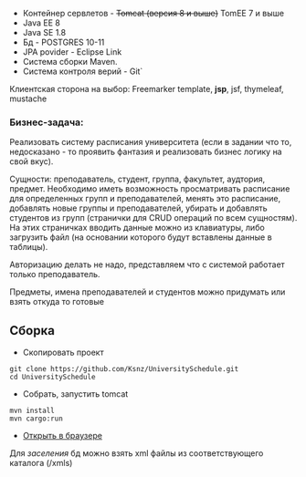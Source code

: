 * Контейнер сервлетов - ~~Tomcat (версия 8 и выше)~~ TomEE 7 и выше
* Java EE 8
* Java SE 1.8
* Бд - POSTGRES 10-11
* JPA povider - Eclipse Link
* Система сборки Maven.
* Система контроля верий - Git`

Клиентская сторона на выбор:
Freemarker template, **jsp**, jsf, thymeleaf, mustache

### Бизнес-задача:

Реализовать систему расписания университета (если в задании что то, недосказано - то проявить фантазия и реализовать бизнес логику на свой вкус).

Сущности: преподаватель, студент, группа, факультет, аудтория, предмет.
Необходимо иметь возможность просматривать расписание для определенных групп и преподавателей, менять это расписание, добавлять новые группы и преподавателей,
убирать и добавлять студентов из групп (странички для CRUD операций по всем сущностям). На этих страничках вводить данные можно из клавиатуры, либо загрузить файл (на основании которого будут вставлены данные в таблицы).

Авторизацию делать не надо, представляем что с системой работает только преподаватель.


Предметы, имена преподавателей и студентов можно придумать или взять откуда то готовые

## Сборка
* Скопировать проект
```
git clone https://github.com/Ksnz/UniversitySchedule.git 
cd UniversitySchedule
```
* Собрать, запустить tomcat
```
mvn install
mvn cargo:run
```

* [Открыть в браузере](http://localhost:58090/UniversitySchedule/)


Для _заселения_ бд можно взять xml файлы из соответствующего каталога (/xmls)
